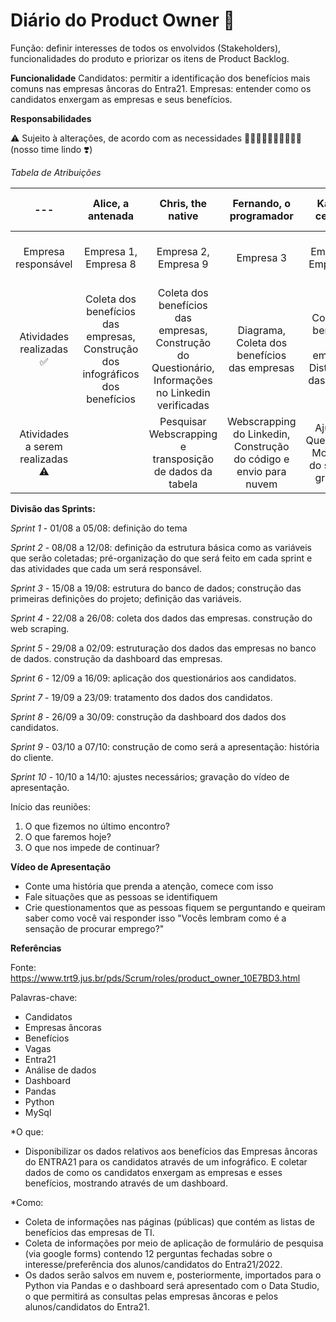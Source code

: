 # Diário do Product Owner :book:

Função: definir interesses de todos os envolvidos (Stakeholders), funcionalidades do produto e priorizar os itens de Product Backlog.

**Funcionalidade**
Candidatos: permitir a identificação dos benefícios mais comuns nas empresas âncoras do Entra21.
Empresas: entender como os candidatos enxergam as empresas e seus benefícios.

**Responsabilidades**

:warning: Sujeito à alterações, de acordo com as necessidades :woman_technologist::man_technologist::woman_technologist::man_technologist::woman_technologist: (nosso time lindo :heavy_heart_exclamation:)

*Tabela de Atribuições*


| --- | Alice, a antenada | Chris, the native | Fernando, o programador | Karen, a centrada | Saymon, o resiliente | Tai, a inspiradora |
| :---: | :---: | :---: | :---: | :---: | :---: | :---: |
| Empresa responsável | Empresa 1, Empresa 8 | Empresa 2, Empresa 9 | Empresa 3 | Empresa 4,  Empresa 10 | Empresa 5, Empresa 11 | Empresa 6, Empresa 7 |
| Atividades realizadas ✅ | Coleta dos benefícios das empresas, Construção dos infográficos dos benefícios | Coleta dos benefícios das empresas, Construção do Questionário, Informações no Linkedin verificadas | Diagrama, Coleta dos benefícios das empresas | Coleta dos benefícios das empresas, Distribuição das funções | Coleta dos benefícios das empresas |Coleta dos benefícios das empresas |
| Atividades a serem realizadas ⚠ | | Pesquisar Webscrapping e transposição de dados da tabela | Webscrapping do Linkedin, Construção do código e envio para nuvem | Ajuste do Questionário, Montagem do script da gravação  | |  |


**Divisão das Sprints:**

*Sprint 1* - 01/08 a 05/08: definição do tema

*Sprint 2* - 08/08 a 12/08: definição da estrutura básica como as variáveis que serão coletadas; pré-organização do que será feito em cada sprint e das atividades que cada um será responsável.

*Sprint 3* - 15/08 a 19/08: estrutura do banco de dados; construção das primeiras definições do projeto; definição das variáveis.

*Sprint 4* - 22/08 a 26/08: coleta dos dados das empresas. construção do web scraping.

*Sprint 5* - 29/08 a 02/09: estruturação dos dados das empresas no banco de dados. construção da dashboard das empresas.

*Sprint 6* - 12/09 a 16/09: aplicação dos questionários aos candidatos. 

*Sprint 7* - 19/09 a 23/09: tratamento dos dados dos candidatos.

*Sprint 8* - 26/09 a 30/09: construção da dashboard dos dados dos candidatos.

*Sprint 9* - 03/10 a 07/10: construção de como será a apresentação: história do cliente.

*Sprint 10* - 10/10 a 14/10: ajustes necessários; gravação do vídeo de apresentação.

Início das reuniões:
1. O que fizemos no último encontro?
2. O que faremos hoje?
3. O que nos impede de continuar?

**Vídeo de Apresentação**

- Conte uma história que prenda a atenção, comece com isso
- Fale situações que as pessoas se identifiquem
- Crie questionamentos que as pessoas fiquem se perguntando e queiram saber como você vai responder isso
"Vocês lembram como é a sensação de procurar emprego?"

**Referências**

Fonte: https://www.trt9.jus.br/pds/Scrum/roles/product_owner_10E7BD3.html

Palavras-chave:

- Candidatos
- Empresas âncoras
- Benefícios
- Vagas
- Entra21
- Análise de dados
- Dashboard
- Pandas
- Python
- MySql

*O que:
- Disponibilizar os dados relativos aos benefícios das Empresas âncoras do ENTRA21 para os candidatos através de um infográfico. E coletar dados de como os candidatos enxergam as empresas e esses benefícios, mostrando através de um dashboard.

*Como:
- Coleta de informações nas páginas (públicas) que contém as listas de benefícios das empresas de TI.
- Coleta de informações por meio de aplicação de formulário de pesquisa (via google forms) contendo 12 perguntas fechadas sobre o interesse/preferência dos alunos/candidatos do Entra21/2022.
- Os dados serão salvos em nuvem e, posteriormente, importados para o Python via Pandas e o dashboard será apresentado com o Data Studio, o que permitirá as consultas pelas empresas âncoras e pelos alunos/candidatos do Entra21.
